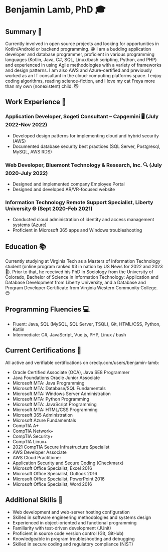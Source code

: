 # Benjamin Lamb, PhD 🎓

## Summary 📝
Currently involved in open source projects and looking for opportunities in Kotlin/Android or backend programming. 😀 I am a budding application developer and database programmer, proficient in various programming languages (Kotlin, Java, C#, SQL, Linux/bash scripting, Python, and PHP) and experienced in using Agile methodologies with a variety of frameworks and design patterns. I am also AWS and Azure-certified and previously worked as an IT consultant in the cloud-computing platforms space. I enjoy coding algorithms, reading science-fiction, and I love my cat Freya more than my own (nonexistent) child. 😻

## Work Experience 💼

### Application Developer, Sogeti Consultant – Capgemini 🖥️ (July 2022-Nov 2022)
- Developed design patterns for implementing cloud and hybrid security (AWS)
- Documented database security best practices (SQL Server, Postgresql, MySQL, AWS RDS)

### Web Developer, Bluemont Technology & Research, Inc. 🔍 (July 2020-July 2022)
- Designed and implemented company Employee Portal
- Designed and developed AR/VR-focused website

### Information Technology Remote Support Specialist, Liberty University 🌐 (Sept 2020-Feb 2021)
- Conducted cloud administration of identity and access management systems (Azure)
- Proficient in Microsoft 365 apps and Windows troubleshooting

## Education 📚
Currently studying at Virginia Tech as a Masters of Information Technology student (online program ranked #3 in nation by US News for 2022 and 2023 🙌). Prior to that, he received his PhD in Sociology from the University of Colorado, Bachelor of Science in Information Technology: Application and Database Development from Liberty University, and a Database and Program Developer Certificate from Virginia Western Community College. 😊

## Programming Fluencies 💻
- Fluent: Java, SQL (MySQL, SQL Server, TSQL), Git, HTML/CSS, Python, Kotlin
- Intermediate: C#, JavaScript, Vue.js, PHP, Linux / bash

## Current Certifications 📜
All active and verifiable certifications on credly.com/users/benjamin-lamb:
- Oracle Certified Associate (OCA), Java SE8 Programmer
- Java Foundations Oracle Junior Associate
- Microsoft MTA: Java Programming
- Microsoft MTA: Database/SQL Fundamentals
- Microsoft MTA: Windows Server Administration
- Microsoft MTA: Python Programming
- Microsoft MTA: JavaScript Programming
- Microsoft MTA: HTML/CSS Programming
- Microsoft 365 Administration
- Microsoft Azure Fundamentals
- CompTIA A+
- CompTIA Network+
- CompTIA Security+
- CompTIA Linux+
- 2021 CompTIA Secure Infrastructure Specialist
- AWS Developer Associate
- AWS Cloud Practitioner
- Application Security and Secure Coding (Checkmarx)
- Microsoft Office Specialist, Excel 2016
- Microsoft Office Specialist, Outlook 2016
- Microsoft Office Specialist, PowerPoint 2016
- Microsoft Office Specialist, Word 2016

## Additional Skills 🤖
- Web development and web-server hosting configuration
- Skilled in software engineering methodologies and systems design
- Experienced in object-oriented and functional programming
- Familiarity with test-driven development (JUnit)
- Proficient in source code version control (Git, GitHub)
- Knowledgeable in program troubleshooting and debugging
- Skilled in secure coding and regulatory compliance (NIST)
